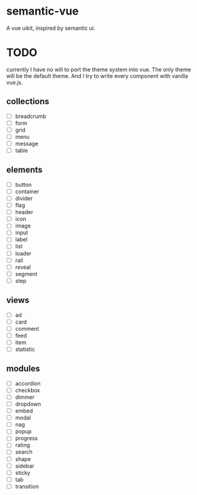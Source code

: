 # semantic-vue

A vue uikit, inspired by semantic ui.

# TODO

currently I have no will to port the theme system into vue. The only theme will be the default theme.
And I try to write every component with vanilla vue.js.

## collections

- [ ] breadcrumb
- [ ] form
- [ ] grid
- [ ] menu
- [ ] message
- [ ] table

## elements

- [ ] button
- [ ] container
- [ ] divider
- [ ] flag
- [ ] header
- [ ] icon
- [ ] image
- [ ] input
- [ ] label
- [ ] list
- [ ] loader
- [ ] rail
- [ ] reveal
- [ ] segment
- [ ] step

## views

- [ ] ad
- [ ] card
- [ ] comment
- [ ] feed
- [ ] item
- [ ] statistic

## modules

- [ ] accordion
- [ ] checkbox
- [ ] dimmer
- [ ] dropdown
- [ ] embed
- [ ] modal
- [ ] nag
- [ ] popup
- [ ] progress
- [ ] rating
- [ ] search
- [ ] shape
- [ ] sidebar
- [ ] sticky
- [ ] tab
- [ ] transition

